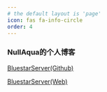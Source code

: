 ```yaml
---
# the default layout is 'page'
icon: fas fa-info-circle
order: 4
---
```


### NullAqua的个人博客

[BluestarServer(Github)](https://github.com/BluestarServer)

[BluestarServer(Web)](https://www.bluestarmc.top)
